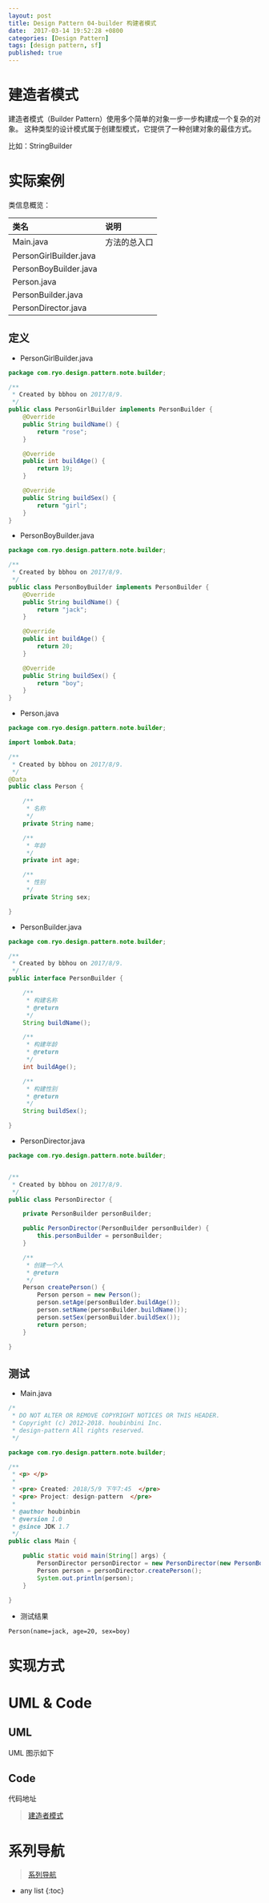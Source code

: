 ```yaml
---
layout: post
title: Design Pattern 04-builder 构建者模式
date:  2017-03-14 19:52:28 +0800
categories: [Design Pattern]
tags: [design pattern, sf]
published: true
---
```


# 建造者模式

建造者模式（Builder Pattern）使用多个简单的对象一步一步构建成一个复杂的对象。
这种类型的设计模式属于创建型模式，它提供了一种创建对象的最佳方式。

比如：StringBuilder

# 实际案例

类信息概览：

| 类名 | 说明 |
|:----|:----|
| Main.java | 方法的总入口 |
| PersonGirlBuilder.java | |
| PersonBoyBuilder.java | |
| Person.java | |
| PersonBuilder.java | |
| PersonDirector.java | |

## 定义


- PersonGirlBuilder.java

```java
package com.ryo.design.pattern.note.builder;

/**
 * Created by bbhou on 2017/8/9.
 */
public class PersonGirlBuilder implements PersonBuilder {
    @Override
    public String buildName() {
        return "rose";
    }

    @Override
    public int buildAge() {
        return 19;
    }

    @Override
    public String buildSex() {
        return "girl";
    }
}

```


- PersonBoyBuilder.java

```java
package com.ryo.design.pattern.note.builder;

/**
 * Created by bbhou on 2017/8/9.
 */
public class PersonBoyBuilder implements PersonBuilder {
    @Override
    public String buildName() {
        return "jack";
    }

    @Override
    public int buildAge() {
        return 20;
    }

    @Override
    public String buildSex() {
        return "boy";
    }
}

```


- Person.java

```java
package com.ryo.design.pattern.note.builder;

import lombok.Data;

/**
 * Created by bbhou on 2017/8/9.
 */
@Data
public class Person {

    /**
     * 名称
     */
    private String name;

    /**
     * 年龄
     */
    private int age;

    /**
     * 性别
     */
    private String sex;

}

```


- PersonBuilder.java

```java
package com.ryo.design.pattern.note.builder;

/**
 * Created by bbhou on 2017/8/9.
 */
public interface PersonBuilder {

    /**
     * 构建名称
     * @return
     */
    String buildName();

    /**
     * 构建年龄
     * @return
     */
    int buildAge();

    /**
     * 构建性别
     * @return
     */
    String buildSex();

}

```


- PersonDirector.java

```java
package com.ryo.design.pattern.note.builder;


/**
 * Created by bbhou on 2017/8/9.
 */
public class PersonDirector {

    private PersonBuilder personBuilder;

    public PersonDirector(PersonBuilder personBuilder) {
        this.personBuilder = personBuilder;
    }

    /**
     * 创建一个人
     * @return
     */
    Person createPerson() {
        Person person = new Person();
        person.setAge(personBuilder.buildAge());
        person.setName(personBuilder.buildName());
        person.setSex(personBuilder.buildSex());
        return person;
    }

}

```


## 测试

- Main.java

```java
/*
 * DO NOT ALTER OR REMOVE COPYRIGHT NOTICES OR THIS HEADER.
 * Copyright (c) 2012-2018. houbinbini Inc.
 * design-pattern All rights reserved.
 */

package com.ryo.design.pattern.note.builder;

/**
 * <p> </p>
 *
 * <pre> Created: 2018/5/9 下午7:45  </pre>
 * <pre> Project: design-pattern  </pre>
 *
 * @author houbinbin
 * @version 1.0
 * @since JDK 1.7
 */
public class Main {

    public static void main(String[] args) {
        PersonDirector personDirector = new PersonDirector(new PersonBoyBuilder());
        Person person = personDirector.createPerson();
        System.out.println(person);
    }

}

```

- 测试结果

```
Person(name=jack, age=20, sex=boy)
```

# 实现方式

# UML & Code

## UML

UML 图示如下

## Code

代码地址

> [建造者模式](https://github.com/houbb/design-pattern/tree/master/design-pattern-note/src/main/java/com/ryo/design/pattern/note/builder)

# 系列导航

> [系列导航](https://blog.csdn.net/ryo1060732496/article/details/80214740)

* any list
{:toc}